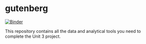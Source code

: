 # gutenberg

[![Binder](https://mybinder.org/badge_logo.svg)](https://mybinder.org/v2/gh/jbartonthomas/gutenberg/master?filepath=digital%20humanities.ipynb)


This repository contains all the data and analytical tools you need to complete the Unit 3 project. 
